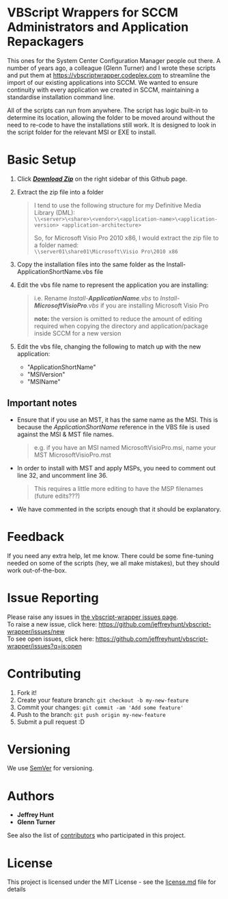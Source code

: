 # VBScript Wrappers for SCCM Administrators and Application Repackagers

This ones for the System Center Configuration Manager people out there. A number of years ago, a colleague (Glenn Turner) and I wrote these scripts and put them at <https://vbscriptwrapper.codeplex.com> to streamline the import of our existing applications into SCCM. We wanted to ensure continuity with every application we created in SCCM, maintaining a standardise installation command line.

All of the scripts can run from anywhere. The script has logic built-in to determine its location, allowing the folder to be moved around without the need to re-code to have the installations still work. It is designed to look in the script folder for  the relevant MSI or EXE to install.

# Basic Setup

1. Click ***[Download Zip](https://github.com/jeffreyhunt/vbscript-wrapper/archive/master.zip)*** on the right sidebar of this Github page.
1. Extract the zip file into a folder

	  > I tend to use the following structure for my Definitive Media Library (DML):  
	  > `\\<server>\<share>\<vendor>\<application-name>\<application-version> <application-architecture>` 
	  >  
	  > So, for Microsoft Visio Pro 2010 x86, I would extract the zip file to a folder named:  
	  > `\\server01\share01\Microsoft\Visio Pro\2010 x86`  
  
1. Copy the installation files into the same folder as the Install-ApplicationShortName.vbs file
1. Edit the vbs file name to represent the application you are installing:  

	> i.e. Rename _Install-**ApplicationName**.vbs_ to _Install-**MicrosoftVisioPro**.vbs_ if you are installing Microsoft Visio Pro  
	>
	> **note:** the version is omitted to reduce the amount of editing required when copying the directory and application/package inside SCCM for a new version
  
1. Edit the vbs file, changing the following to match up with the new application:
	* "ApplicationShortName"
	* "MSIVersion"
	* "MSIName"

## Important notes

* Ensure that if you use an MST, it has the same name as the MSI. This is because the _ApplicationShortName_ reference in the VBS file is used against the MSI & MST file names.
	> e.g. if you have an MSI named MicrosoftVisioPro.msi, name your MST MicrosoftVisioPro.mst

* In order to install with MST and apply MSPs, you need to comment out line 32, and uncomment line 36.  
	> This requires a little more editing to have the MSP filenames (future edits???)

* We have commented in the scripts enough that it should be explanatory.

# Feedback

If you need any extra help, let me know. There could be some fine-tuning needed on some of the scripts (hey, we all make mistakes), but they should work out-of-the-box.

# Issue Reporting

Please raise any issues in [the vbscript-wrapper issues page](https://github.com/jeffreyhunt/vbscript-wrapper/issues).  
To raise a new issue, click here: <https://github.com/jeffreyhunt/vbscript-wrapper/issues/new>  
To see open issues, click here: <https://github.com/jeffreyhunt/vbscript-wrapper/issues?q=is:open>  

# Contributing

1. Fork it!
1. Create your feature branch: `git checkout -b my-new-feature`
1. Commit your changes: `git commit -am 'Add some feature'`
1. Push to the branch: `git push origin my-new-feature`
1. Submit a pull request :D

# Versioning

We use [SemVer](http://semver.org/) for versioning.

# Authors

* **Jeffrey Hunt**
* **Glenn Turner**

See also the list of [contributors](https://github.com/jeffreyhunt/vbscript-wrapper/contributors) who participated in this project.

# License

This project is licensed under the MIT License - see the [license.md](license.md) file for details
